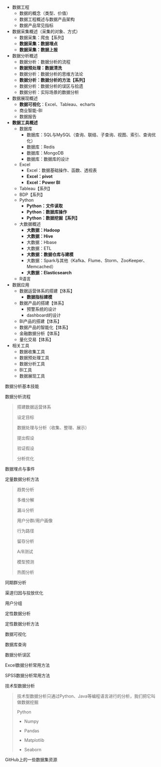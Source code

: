 

- 数据工程
  - 数据的概念（类型、价值）
  - 数据工程概述与数据产品架构
  - 数据产品常见指标
- 数据采集概述（采集的对象、方式）
  - 数据采集：爬虫【系列】
  - **数据采集：数据埋点**
  - **数据采集：数据上报**
- 数据分析概述
  - 数据分析：数据分析的流程
  - **数据预处理：数据清洗**
  - 数据分析：数据分析的思维方法论
  - **数据分析：数据分析的方法【系列】**
  - 数据分析：数据分析的误区与拾遗
  - 数据分析：实际场景的数据分析
- 数据展现概述
  - **数据可视化**：Excel、Tableau、echarts
  - 商业智能-BI
  - 数据报告
- **数据工具概述**
  - 数据库
    - 数据库：SQL与MySQL（查询、联结、子查询、视图、索引、查询优化）
    - 数据库：Redis
    - 数据库：MongoDB
    - 数据库：数据库的设计
  - Excel
    - Excel：数据基础操作、函数、透视表
    - **Excel：pivot**
    - **Excel：Power BI**
  - Tableau【系列】
  - BDP【系列】
  - Python
    - **Python：文件读取**
    - **Python：数据库操作**
    - **Python：数据挖掘【系列】**
  - 大数据概述
    - **大数据：Hadoop**
    - **大数据：Hive**
    - 大数据：Hbase
    - 大数据：ETL
    - **大数据：数据仓库与建模**
    - 大数据：Spark与其他（Kafka、Flume、Storm、ZooKeeper、Memcached）
    - **大数据：Elasticsearch**
  - R语言
- 数据应用
  - 数据运营体系的搭建【体系】
    - **数据指标建模**
  - 数据产品的搭建【体系】
    - 预警系统的设计
    - dashboard的设计
  - BI产品的搭建【体系】
  - 数据产品的智能化【体系】
  - 金融数据分析【体系】
  - 量化交易【体系】
- 相关工具
  - 数据收集工具
  - 数据预处理工具
  - 数据分析工具
  - BI工具
  - 数据展现工具









数据分析基本技能

数据分析流程

>	搭建数据运营体系
>
>	设定目标
>	
>	数据处理与分析（收集、整理、展示）
>	
>	提出假设
>	
>	验证假设
>	
>	分析优化

数据埋点与事件

定量数据分析方法

>趋势分析
>
>多维分解
>
>漏斗分析
>
>用户分群/用户画像
>
>行为路径
>
>留存分析
>
>A/B测试
>
>模型预测
>
>热图分析

同期群分析

渠道归因与投放优化

用户分组

定性数据分析

定性数据分析方法

数据可视化

数据库查询

数据分析误区

Excel数据分析常用方法

SPSS数据分析常用方法

技术型数据分析

>技术型数据分析只通过Python、Java等编程语言进行的分析，我们把它叫做数据挖掘
>
>Python
>
>- Numpy
>
>- Pandas
>
>- Matplotlib
>
>- Seaborn
>
GitHub上的一些数据集资源